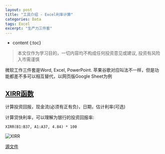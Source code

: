 ```yaml
---
layout: post
title: "工具介绍 - Excel利率计算"
categories: Data
tags: Excel
excerpt: "生产力三件套"
---
```


* content
{:toc}

> 本文仅作为学习目的，一切内容均不构成任何投资意见或建议, 投资有风险入市需谨慎

微软工作三件套是Word, Excel, PowerPoint. 苹果谷歌对应叫法不一样，但是功能都差不多可以相互替代，以网页版Google Sheet为例

## [XIRR函数](https://support.google.com/docs/answer/3093266)

计算投资回报，现金流(必须有正有负)，日期，估计利率(可选)

计算贷快利率，可以理解为银行的投资回报率:

```
XIRR(B1:B37, A1:A37, 4.84) * 100
```

![XIRR]({{site.static}}/images/google-sheet-xirr.png)

[源文件](https://docs.google.com/spreadsheets/d/1DYC3ItZEu9ST8dISp7PJ_-nn9xPGIJBb1DClb96PmRI/edit?usp=sharing)